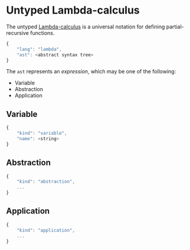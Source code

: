 # Untyped Lambda-calculus

The untyped [Lambda-calculus](http://en.wikipedia.org/wiki/Lambda_calculus) is a universal notation for defining partial-recursive functions.

```javascript
{
    "lang": "lambda",
    "ast": <abstract syntax tree>
}
```

The `ast` represents an _expression_, which may be one of the following:

  * Variable
  * Abstraction
  * Application

## Variable

```javascript
{
    "kind": "variable",
    "name": <string>
}
```

## Abstraction

```javascript
{
    "kind": "abstraction",
    ...
}
```

## Application

```javascript
{
    "kind": "application",
    ...
}
```
